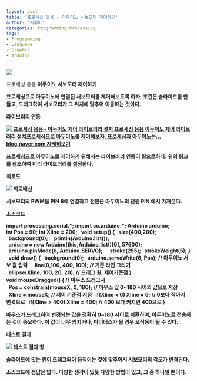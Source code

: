 ```yaml
---
layout: post
title: '프로세싱 응용 - 아두이노 서보모터 제어하기'
author: '시류아'
categories: Programming-Processing
tags:
- Programming
- Language
- Graphic
- Arduino
---
```



<script> location.href='https://cafe.naver.com/develoid/776091' ; </script>

<p>
 <p>
  <img src="https://dthumb-phinf.pstatic.net/?src=%22http%3A%2F%2Fblogfiles.naver.net%2FMjAxNzAyMDFfODgg%2FMDAxNDg1OTIxMDU2ODA5.DhDdL-OPrjf91TMp_qMxk4UKZpKRgeUO68wm62YhZLAg.R9k0ifJMvfDyrs36r-wxYyRL1LkYgtr2jOdrW2inGzMg.PNG.searphiel9%2Fprocessing_logo.png%22&amp;type=cafe_wa740">
 </p>
</p>
<p>
 <p>
  <p>
   프로세싱 응용
   <b>아두이노 서보모터 제어하기
  </p>
 </p>
</p>
<p>
 <p>프로세싱으로 아두이노에 연결된 서보모터를 제어해보도록 하자, 조건은 슬라이드를 만들고, 드래그하여 서보모터가 그 위치에 맞추어 이동하는 것이다.</p>
</p>
<p>
 <p>
  <p></p>
 </p>
</p>
<p>
 <p>
  <p>
   라이브러리 연동
  </p>
 </p>
</p>
<p>
 <a href="http://blog.naver.com/searphiel9/220924444475">   <img src="https://dthumb-phinf.pstatic.net/?src=%22http%3A%2F%2Fdthumb.phinf.naver.net%2F%3Fsrc%3D%2522http%253A%252F%252Fblogthumb2.naver.net%252FMjAxNzAyMDFfMTc2%252FMDAxNDg1OTIwMTIzODQ5.Q1ax1I1DcOMjaOPlbjLLyv0YWtPocLl_iMotHByIjl4g.0gcNi91QJGCF3u3PfZWeVlnCNLbmewmBPSLYW-dVTk4g.PNG.searphiel9%252Fprocessing_logo.png%253Ftype%253Dw2%2522%26amp%3Btype%3Dff500_300%22&amp;type=cafe_wa740">   프로세싱 응용 - 아두이노 제어 라이브러리 설치 프로세싱 응용 아두이노 제어 라이브러리 설치프로세싱으로 아두이노를 제어해보자, 프로세싱과 아두이노는... blog.naver.com    자세히보기 </a>
</p>
<p>
 <p>프로세싱으로&nbsp;아두이노를&nbsp;제어하기&nbsp;위해서는&nbsp;라이브러리&nbsp;연동이&nbsp;필요로하다.&nbsp;위의&nbsp;링크를&nbsp;참조하여&nbsp;미리&nbsp;라이브러리를&nbsp;설정한다.</p>
</p>
<p>
 <p>
  <p></p>
 </p>
</p>
<p>
 <p>
  <p>
   회로도
  </p>
 </p>
</p>
<p>
 <p>
  <img src="https://dthumb-phinf.pstatic.net/?src=%22http%3A%2F%2Fblogfiles.naver.net%2FMjAxNzAyMDFfMjA4%2FMDAxNDg1OTIxMTMwODAy.fT1eCHo1JgywFTbKjN6BRzGVORtcrtVSeTdP9zn4bRMg.WVpt3P9EwzmYLrRRXMgNl46qnxKZJ344E8b6EwCcDDEg.PNG.searphiel9%2F7.png%22&amp;type=cafe_wa740">
  회로배선
 </p>
</p>
<p>
 <p>서보모터의 PWM을 PIN 6에 연결하고 전원은 아두이노의 전원 PIN 에서 가져온다.</p>
</p>
<p>
 <p>
  <p></p>
 </p>
</p>
<p>
 <p>
  <p>
   소스코드
  </p>
 </p>
</p>
<p>
 <p>
  <p>
   import&nbsp;processing.serial.*;
   <b>import&nbsp;cc.arduino.*;
   <b>Arduino&nbsp;arduino;
   <b>&nbsp;
   <b>int&nbsp;Pos&nbsp;=&nbsp;90;
   <b>int&nbsp;Xline&nbsp;=&nbsp;200;
   <b>&nbsp;
   <b>void&nbsp;setup()&nbsp;{
   <b>&nbsp;&nbsp;size(400,200);
   <b>&nbsp;&nbsp;background(0);
   <b>&nbsp;
   <b>&nbsp;&nbsp;println(Arduino.list());
   <b>&nbsp;&nbsp;arduino&nbsp;=&nbsp;new&nbsp;Arduino(this,Arduino.list()[0],&nbsp;57600);
   <b>&nbsp;&nbsp;arduino.pinMode(6,&nbsp;Arduino.SERVO);
   <b>&nbsp;&nbsp;
   <b>&nbsp;&nbsp;stroke(255);
   <b>&nbsp;&nbsp;strokeWeight(5);
   <b>}
   <b>&nbsp;
   <b>void&nbsp;draw()&nbsp;{
   <b>&nbsp;&nbsp;background(0);
   <b>&nbsp;&nbsp;arduino.servoWrite(6,&nbsp;Pos);&nbsp;//&nbsp;아두이노&nbsp;서보&nbsp;값&nbsp;입력
   <b>&nbsp;&nbsp;
   <b>&nbsp;&nbsp;line(0,100,&nbsp;400,&nbsp;100);&nbsp;//&nbsp;기준&nbsp;라인&nbsp;그리기
   <b>&nbsp;&nbsp;
   <b>&nbsp;&nbsp;ellipse(Xline,&nbsp;100,&nbsp;20,&nbsp;20);&nbsp;//&nbsp;드래그&nbsp;원,&nbsp;제어기준점
   <b>}
   <b>&nbsp;
   <b>void&nbsp;mouseDragged()&nbsp;{&nbsp;//&nbsp;마우스&nbsp;드래그시
   <b>&nbsp;&nbsp;Pos&nbsp;=&nbsp;constrain(mouseX,&nbsp;0,&nbsp;180);&nbsp;//&nbsp;마우스&nbsp;값&nbsp;0~180&nbsp;사이의&nbsp;값으로&nbsp;저장
   <b>&nbsp;&nbsp;Xline&nbsp;=&nbsp;mouseX;&nbsp;//&nbsp;제어&nbsp;기준점&nbsp;지정
   <b>&nbsp;&nbsp;if(Xline&nbsp;&lt;&nbsp;0)&nbsp;Xline&nbsp;=&nbsp;0;&nbsp;//&nbsp;0보다&nbsp;작아지면&nbsp;0으로
   <b>&nbsp;&nbsp;if(Xline&nbsp;&gt;&nbsp;400)&nbsp;Xline&nbsp;=&nbsp;400;&nbsp;//&nbsp;400&nbsp;보다&nbsp;커지면&nbsp;400으로
   <b>}
  </p>
 </p>
</p>
<p>
 <p>마우스가 드래그하여 변경되는 값을 정확히 0~180 사이로 치환하여, 아두이노로 전송하는 것이 중요하다. 이 값이 너무 커지거나, 마이너스가 될 경우 오작동이 될 수 있다.</p>
</p>
<p>
 <p>
  <p></p>
 </p>
</p>
<p>
 <p>
  <p>
   테스트 결과
  </p>
 </p>
</p>
<p>
 <p>
  <img src="https://dthumb-phinf.pstatic.net/?src=%22http%3A%2F%2Fblogfiles.naver.net%2FMjAxNzAyMDFfMjQy%2FMDAxNDg1OTIxMjc0NTAz.Te500aQZDQZ0XlOpeM1LRUfEoMRc3ulfEehE2b1cY00g.6ny9AmY_tB8Bsda7VCo3T7essv9r1-ZdTdV5XiAGOzMg.PNG.searphiel9%2F10.png%22&amp;type=cafe_wa740">
  테스트 결과 창
 </p>
</p>
<p>
 <p>슬라이드에 잇는 원이 드래그되어 움직이는 것에 맞추어서 서보모터의 각도가 변경된다.</p>
</p>
<p>
 <p>
  <p></p>
 </p>
</p>
<p>
 <p>소스코드에 정답은 없다. 다양한 생각이 있듯 다양한 방법이 있고, 그 중 하나일 뿐이다.</p>
</p>
